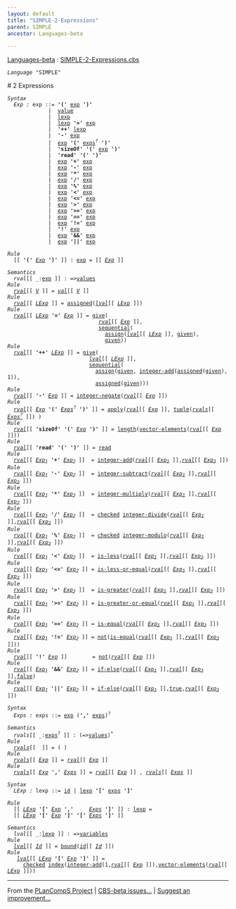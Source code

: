 ```yaml
---
layout: default
title: "SIMPLE-2-Expressions"
parent: SIMPLE
ancestor: Languages-beta

---
```


[Languages-beta] : [SIMPLE-2-Expressions.cbs]

<div class="highlighter-rouge"><pre class="highlight"><code><i class="keyword">Language</i> <span id="Language_SIMPLE">"SIMPLE"</span></code></pre></div>
# <span id="SectionNumber_2">2</span> Expressions

<div class="highlighter-rouge"><pre class="highlight"><code><i class="keyword">Syntax</i>
  <i class="keyword"></i><i class="var"><i class="var"><span id="VariableStem_Exp">Exp</span></i> :</i> <span class="syn-name"><span id="SyntaxName_exp">exp</span></span> ::= <b class="atom">'('</b> <span class="syn-name"><a href="#SyntaxName_exp">exp</a></span> <b class="atom">')'</b>
             |  <span class="syn-name"><a href="../SIMPLE-1-Lexical/index.html#SyntaxName_value">value</a></span>
             |  <span class="syn-name"><a href="#SyntaxName_lexp">lexp</a></span>
             |  <span class="syn-name"><a href="#SyntaxName_lexp">lexp</a></span> <b class="atom">'='</b> <span class="syn-name"><a href="#SyntaxName_exp">exp</a></span>
             |  <b class="atom">'++'</b> <span class="syn-name"><a href="#SyntaxName_lexp">lexp</a></span>
             |  <b class="atom">'-'</b> <span class="syn-name"><a href="#SyntaxName_exp">exp</a></span>
             |  <span class="syn-name"><a href="#SyntaxName_exp">exp</a></span> <b class="atom">'('</b> <span class="syn-name"><a href="#SyntaxName_exps">exps</a></span><sup class="sup">?</sup> <b class="atom">')'</b>
             |  <b class="atom">'sizeOf'</b> <b class="atom">'('</b> <span class="syn-name"><a href="#SyntaxName_exp">exp</a></span> <b class="atom">')'</b>
             |  <b class="atom">'read'</b> <b class="atom">'('</b> <b class="atom">')'</b>
             |  <span class="syn-name"><a href="#SyntaxName_exp">exp</a></span> <b class="atom">'+'</b> <span class="syn-name"><a href="#SyntaxName_exp">exp</a></span>
             |  <span class="syn-name"><a href="#SyntaxName_exp">exp</a></span> <b class="atom">'-'</b> <span class="syn-name"><a href="#SyntaxName_exp">exp</a></span>
             |  <span class="syn-name"><a href="#SyntaxName_exp">exp</a></span> <b class="atom">'*'</b> <span class="syn-name"><a href="#SyntaxName_exp">exp</a></span>
             |  <span class="syn-name"><a href="#SyntaxName_exp">exp</a></span> <b class="atom">'/'</b> <span class="syn-name"><a href="#SyntaxName_exp">exp</a></span>
             |  <span class="syn-name"><a href="#SyntaxName_exp">exp</a></span> <b class="atom">'%'</b> <span class="syn-name"><a href="#SyntaxName_exp">exp</a></span>
             |  <span class="syn-name"><a href="#SyntaxName_exp">exp</a></span> <b class="atom">'<'</b> <span class="syn-name"><a href="#SyntaxName_exp">exp</a></span>
             |  <span class="syn-name"><a href="#SyntaxName_exp">exp</a></span> <b class="atom">'<='</b> <span class="syn-name"><a href="#SyntaxName_exp">exp</a></span>
             |  <span class="syn-name"><a href="#SyntaxName_exp">exp</a></span> <b class="atom">'>'</b> <span class="syn-name"><a href="#SyntaxName_exp">exp</a></span>
             |  <span class="syn-name"><a href="#SyntaxName_exp">exp</a></span> <b class="atom">'>='</b> <span class="syn-name"><a href="#SyntaxName_exp">exp</a></span>
             |  <span class="syn-name"><a href="#SyntaxName_exp">exp</a></span> <b class="atom">'=='</b> <span class="syn-name"><a href="#SyntaxName_exp">exp</a></span>
             |  <span class="syn-name"><a href="#SyntaxName_exp">exp</a></span> <b class="atom">'!='</b> <span class="syn-name"><a href="#SyntaxName_exp">exp</a></span>
             |  <b class="atom">'!'</b> <span class="syn-name"><a href="#SyntaxName_exp">exp</a></span>
             |  <span class="syn-name"><a href="#SyntaxName_exp">exp</a></span> <b class="atom">'&&'</b> <span class="syn-name"><a href="#SyntaxName_exp">exp</a></span>
             |  <span class="syn-name"><a href="#SyntaxName_exp">exp</a></span> <b class="atom">'||'</b> <span class="syn-name"><a href="#SyntaxName_exp">exp</a></span></code></pre></div>

<div class="highlighter-rouge"><pre class="highlight"><code><i class="keyword">Rule</i>
  [[ <b class="atom">'('</b> <span id="Variable220_Exp"><i class="var"><a href="#VariableStem_Exp">Exp</a></i></span> <b class="atom">')'</b> ]] : <span class="syn-name"><a href="#SyntaxName_exp">exp</a></span> = [[ <a href="#Variable220_Exp"><i class="var">Exp</i></a> ]]</code></pre></div>

<div class="highlighter-rouge"><pre class="highlight"><code><i class="keyword">Semantics</i>
  <i class="sem-name"><span id="SemanticsName_rval">rval</span></i>[[ _:<span class="syn-name"><a href="#SyntaxName_exp">exp</a></span> ]] : =><span class="name"><a href="../../../../../Funcons-beta/Values/Value-Types/index.html#Name_values">values</a></span>
<i class="keyword">Rule</i>
  <i class="sem-name"><a href="#SemanticsName_rval">rval</a></i>[[ <span id="Variable260_V"><i class="var"><a href="../SIMPLE-1-Lexical/index.html#VariableStem_V">V</a></i></span> ]] = <i class="sem-name"><a href="../SIMPLE-1-Lexical/index.html#SemanticsName_val">val</a></i>[[ <a href="#Variable260_V"><i class="var">V</i></a> ]]
<i class="keyword">Rule</i>
  <i class="sem-name"><a href="#SemanticsName_rval">rval</a></i>[[ <span id="Variable289_LExp"><i class="var"><a href="#VariableStem_LExp">LExp</a></i></span> ]] = <span class="name"><a href="../../../../../Funcons-beta/Computations/Normal/Storing/index.html#Name_assigned">assigned</a></span>(<i class="sem-name"><a href="#SemanticsName_lval">lval</a></i>[[ <a href="#Variable289_LExp"><i class="var">LExp</i></a> ]])
<i class="keyword">Rule</i>
  <i class="sem-name"><a href="#SemanticsName_rval">rval</a></i>[[ <span id="Variable325_LExp"><i class="var"><a href="#VariableStem_LExp">LExp</a></i></span> <b class="atom">'='</b> <span id="Variable332_Exp"><i class="var"><a href="#VariableStem_Exp">Exp</a></i></span> ]] = <span class="name"><a href="../../../../../Funcons-beta/Computations/Normal/Giving/index.html#Name_give">give</a></span>(
                             <i class="sem-name"><a href="#SemanticsName_rval">rval</a></i>[[ <a href="#Variable332_Exp"><i class="var">Exp</i></a> ]],
                             <span class="name"><a href="../../../../../Funcons-beta/Computations/Normal/Flowing/index.html#Name_sequential">sequential</a></span>(
                               <span class="name"><a href="../../../../../Funcons-beta/Computations/Normal/Storing/index.html#Name_assign">assign</a></span>(<i class="sem-name"><a href="#SemanticsName_lval">lval</a></i>[[ <a href="#Variable325_LExp"><i class="var">LExp</i></a> ]], <span class="name"><a href="../../../../../Funcons-beta/Computations/Normal/Giving/index.html#Name_given">given</a></span>),
                               <span class="name"><a href="../../../../../Funcons-beta/Computations/Normal/Giving/index.html#Name_given">given</a></span>))
<i class="keyword">Rule</i>
  <i class="sem-name"><a href="#SemanticsName_rval">rval</a></i>[[ <b class="atom">'++'</b> <span id="Variable405_LExp"><i class="var"><a href="#VariableStem_LExp">LExp</a></i></span> ]] = <span class="name"><a href="../../../../../Funcons-beta/Computations/Normal/Giving/index.html#Name_give">give</a></span>(
                          <i class="sem-name"><a href="#SemanticsName_lval">lval</a></i>[[ <a href="#Variable405_LExp"><i class="var">LExp</i></a> ]],
                          <span class="name"><a href="../../../../../Funcons-beta/Computations/Normal/Flowing/index.html#Name_sequential">sequential</a></span>(
                            <span class="name"><a href="../../../../../Funcons-beta/Computations/Normal/Storing/index.html#Name_assign">assign</a></span>(<span class="name"><a href="../../../../../Funcons-beta/Computations/Normal/Giving/index.html#Name_given">given</a></span>, <span class="name"><a href="../../../../../Funcons-beta/Values/Primitive/Integers/index.html#Name_integer-add">integer-add</a></span>(<span class="name"><a href="../../../../../Funcons-beta/Computations/Normal/Storing/index.html#Name_assigned">assigned</a></span>(<span class="name"><a href="../../../../../Funcons-beta/Computations/Normal/Giving/index.html#Name_given">given</a></span>), 1)),
                            <span class="name"><a href="../../../../../Funcons-beta/Computations/Normal/Storing/index.html#Name_assigned">assigned</a></span>(<span class="name"><a href="../../../../../Funcons-beta/Computations/Normal/Giving/index.html#Name_given">given</a></span>)))
<i class="keyword">Rule</i>
  <i class="sem-name"><a href="#SemanticsName_rval">rval</a></i>[[ <b class="atom">'-'</b> <span id="Variable491_Exp"><i class="var"><a href="#VariableStem_Exp">Exp</a></i></span> ]] = <span class="name"><a href="../../../../../Funcons-beta/Values/Primitive/Integers/index.html#Name_integer-negate">integer-negate</a></span>(<i class="sem-name"><a href="#SemanticsName_rval">rval</a></i>[[ <a href="#Variable491_Exp"><i class="var">Exp</i></a> ]])
<i class="keyword">Rule</i>
  <i class="sem-name"><a href="#SemanticsName_rval">rval</a></i>[[ <span id="Variable528_Exp"><i class="var"><a href="#VariableStem_Exp">Exp</a></i></span> <b class="atom">'('</b> <span id="Variable536_Exps?"><i class="var"><a href="#VariableStem_Exps">Exps</a><sup class="sup">?</sup></i></span> <b class="atom">')'</b> ]] = <span class="name"><a href="../../../../../Funcons-beta/Values/Abstraction/Functions/index.html#Name_apply">apply</a></span>(<i class="sem-name"><a href="#SemanticsName_rval">rval</a></i>[[ <a href="#Variable528_Exp"><i class="var">Exp</i></a> ]], <span class="name"><a href="../../../../../Funcons-beta/Values/Composite/Tuples/index.html#Name_tuple">tuple</a></span>(<i class="sem-name"><a href="#SemanticsName_rvals">rvals</a></i>[[ <a href="#Variable536_Exps?"><i class="var">Exps<sup class="sup">?</sup></i></a> ]]) )
<i class="keyword">Rule</i>
  <i class="sem-name"><a href="#SemanticsName_rval">rval</a></i>[[ <b class="atom">'sizeOf'</b> <b class="atom">'('</b> <span id="Variable602_Exp"><i class="var"><a href="#VariableStem_Exp">Exp</a></i></span> <b class="atom">')'</b> ]] = <span class="name"><a href="../../../../../Funcons-beta/Values/Composite/Sequences/index.html#Name_length">length</a></span>(<span class="name"><a href="../../../../../Funcons-beta/Values/Composite/Vectors/index.html#Name_vector-elements">vector-elements</a></span>(<i class="sem-name"><a href="#SemanticsName_rval">rval</a></i>[[ <a href="#Variable602_Exp"><i class="var">Exp</i></a> ]]))
<i class="keyword">Rule</i>
  <i class="sem-name"><a href="#SemanticsName_rval">rval</a></i>[[ <b class="atom">'read'</b> <b class="atom">'('</b> <b class="atom">')'</b> ]] = <span class="name"><a href="../../../../../Funcons-beta/Computations/Normal/Interacting/index.html#Name_read">read</a></span>
<i class="keyword">Rule</i>
  <i class="sem-name"><a href="#SemanticsName_rval">rval</a></i>[[ <span id="Variable673_Exp1"><i class="var"><a href="#VariableStem_Exp">Exp</a><sub class="sub">1</sub></i></span> <b class="atom">'+'</b> <span id="Variable681_Exp2"><i class="var"><a href="#VariableStem_Exp">Exp</a><sub class="sub">2</sub></i></span> ]]  = <span class="name"><a href="../../../../../Funcons-beta/Values/Primitive/Integers/index.html#Name_integer-add">integer-add</a></span>(<i class="sem-name"><a href="#SemanticsName_rval">rval</a></i>[[ <a href="#Variable673_Exp1"><i class="var">Exp<sub class="sub">1</sub></i></a> ]],<i class="sem-name"><a href="#SemanticsName_rval">rval</a></i>[[ <a href="#Variable681_Exp2"><i class="var">Exp<sub class="sub">2</sub></i></a> ]])
<i class="keyword">Rule</i>
  <i class="sem-name"><a href="#SemanticsName_rval">rval</a></i>[[ <span id="Variable735_Exp1"><i class="var"><a href="#VariableStem_Exp">Exp</a><sub class="sub">1</sub></i></span> <b class="atom">'-'</b> <span id="Variable743_Exp2"><i class="var"><a href="#VariableStem_Exp">Exp</a><sub class="sub">2</sub></i></span> ]]  = <span class="name"><a href="../../../../../Funcons-beta/Values/Primitive/Integers/index.html#Name_integer-subtract">integer-subtract</a></span>(<i class="sem-name"><a href="#SemanticsName_rval">rval</a></i>[[ <a href="#Variable735_Exp1"><i class="var">Exp<sub class="sub">1</sub></i></a> ]],<i class="sem-name"><a href="#SemanticsName_rval">rval</a></i>[[ <a href="#Variable743_Exp2"><i class="var">Exp<sub class="sub">2</sub></i></a> ]])
<i class="keyword">Rule</i>
  <i class="sem-name"><a href="#SemanticsName_rval">rval</a></i>[[ <span id="Variable797_Exp1"><i class="var"><a href="#VariableStem_Exp">Exp</a><sub class="sub">1</sub></i></span> <b class="atom">'*'</b> <span id="Variable805_Exp2"><i class="var"><a href="#VariableStem_Exp">Exp</a><sub class="sub">2</sub></i></span> ]]  = <span class="name"><a href="../../../../../Funcons-beta/Values/Primitive/Integers/index.html#Name_integer-multiply">integer-multiply</a></span>(<i class="sem-name"><a href="#SemanticsName_rval">rval</a></i>[[ <a href="#Variable797_Exp1"><i class="var">Exp<sub class="sub">1</sub></i></a> ]],<i class="sem-name"><a href="#SemanticsName_rval">rval</a></i>[[ <a href="#Variable805_Exp2"><i class="var">Exp<sub class="sub">2</sub></i></a> ]])
<i class="keyword">Rule</i>
  <i class="sem-name"><a href="#SemanticsName_rval">rval</a></i>[[ <span id="Variable859_Exp1"><i class="var"><a href="#VariableStem_Exp">Exp</a><sub class="sub">1</sub></i></span> <b class="atom">'/'</b> <span id="Variable867_Exp2"><i class="var"><a href="#VariableStem_Exp">Exp</a><sub class="sub">2</sub></i></span> ]]  = <span class="name"><a href="../../../../../Funcons-beta/Computations/Abnormal/Failing/index.html#Name_checked">checked</a></span> <span class="name"><a href="../../../../../Funcons-beta/Values/Primitive/Integers/index.html#Name_integer-divide">integer-divide</a></span>(<i class="sem-name"><a href="#SemanticsName_rval">rval</a></i>[[ <a href="#Variable859_Exp1"><i class="var">Exp<sub class="sub">1</sub></i></a> ]],<i class="sem-name"><a href="#SemanticsName_rval">rval</a></i>[[ <a href="#Variable867_Exp2"><i class="var">Exp<sub class="sub">2</sub></i></a> ]])
<i class="keyword">Rule</i>
  <i class="sem-name"><a href="#SemanticsName_rval">rval</a></i>[[ <span id="Variable923_Exp1"><i class="var"><a href="#VariableStem_Exp">Exp</a><sub class="sub">1</sub></i></span> <b class="atom">'%'</b> <span id="Variable931_Exp2"><i class="var"><a href="#VariableStem_Exp">Exp</a><sub class="sub">2</sub></i></span> ]]  = <span class="name"><a href="../../../../../Funcons-beta/Computations/Abnormal/Failing/index.html#Name_checked">checked</a></span> <span class="name"><a href="../../../../../Funcons-beta/Values/Primitive/Integers/index.html#Name_integer-modulo">integer-modulo</a></span>(<i class="sem-name"><a href="#SemanticsName_rval">rval</a></i>[[ <a href="#Variable923_Exp1"><i class="var">Exp<sub class="sub">1</sub></i></a> ]],<i class="sem-name"><a href="#SemanticsName_rval">rval</a></i>[[ <a href="#Variable931_Exp2"><i class="var">Exp<sub class="sub">2</sub></i></a> ]])
<i class="keyword">Rule</i>
  <i class="sem-name"><a href="#SemanticsName_rval">rval</a></i>[[ <span id="Variable987_Exp1"><i class="var"><a href="#VariableStem_Exp">Exp</a><sub class="sub">1</sub></i></span> <b class="atom">'<'</b> <span id="Variable995_Exp2"><i class="var"><a href="#VariableStem_Exp">Exp</a><sub class="sub">2</sub></i></span> ]]  = <span class="name"><a href="../../../../../Funcons-beta/Values/Primitive/Integers/index.html#Name_is-less">is-less</a></span>(<i class="sem-name"><a href="#SemanticsName_rval">rval</a></i>[[ <a href="#Variable987_Exp1"><i class="var">Exp<sub class="sub">1</sub></i></a> ]],<i class="sem-name"><a href="#SemanticsName_rval">rval</a></i>[[ <a href="#Variable995_Exp2"><i class="var">Exp<sub class="sub">2</sub></i></a> ]])
<i class="keyword">Rule</i>
  <i class="sem-name"><a href="#SemanticsName_rval">rval</a></i>[[ <span id="Variable1049_Exp1"><i class="var"><a href="#VariableStem_Exp">Exp</a><sub class="sub">1</sub></i></span> <b class="atom">'<='</b> <span id="Variable1057_Exp2"><i class="var"><a href="#VariableStem_Exp">Exp</a><sub class="sub">2</sub></i></span> ]] = <span class="name"><a href="../../../../../Funcons-beta/Values/Primitive/Integers/index.html#Name_is-less-or-equal">is-less-or-equal</a></span>(<i class="sem-name"><a href="#SemanticsName_rval">rval</a></i>[[ <a href="#Variable1049_Exp1"><i class="var">Exp<sub class="sub">1</sub></i></a> ]],<i class="sem-name"><a href="#SemanticsName_rval">rval</a></i>[[ <a href="#Variable1057_Exp2"><i class="var">Exp<sub class="sub">2</sub></i></a> ]])
<i class="keyword">Rule</i>
  <i class="sem-name"><a href="#SemanticsName_rval">rval</a></i>[[ <span id="Variable1111_Exp1"><i class="var"><a href="#VariableStem_Exp">Exp</a><sub class="sub">1</sub></i></span> <b class="atom">'>'</b> <span id="Variable1119_Exp2"><i class="var"><a href="#VariableStem_Exp">Exp</a><sub class="sub">2</sub></i></span> ]]  = <span class="name"><a href="../../../../../Funcons-beta/Values/Primitive/Integers/index.html#Name_is-greater">is-greater</a></span>(<i class="sem-name"><a href="#SemanticsName_rval">rval</a></i>[[ <a href="#Variable1111_Exp1"><i class="var">Exp<sub class="sub">1</sub></i></a> ]],<i class="sem-name"><a href="#SemanticsName_rval">rval</a></i>[[ <a href="#Variable1119_Exp2"><i class="var">Exp<sub class="sub">2</sub></i></a> ]])
<i class="keyword">Rule</i>
  <i class="sem-name"><a href="#SemanticsName_rval">rval</a></i>[[ <span id="Variable1173_Exp1"><i class="var"><a href="#VariableStem_Exp">Exp</a><sub class="sub">1</sub></i></span> <b class="atom">'>='</b> <span id="Variable1181_Exp2"><i class="var"><a href="#VariableStem_Exp">Exp</a><sub class="sub">2</sub></i></span> ]] = <span class="name"><a href="../../../../../Funcons-beta/Values/Primitive/Integers/index.html#Name_is-greater-or-equal">is-greater-or-equal</a></span>(<i class="sem-name"><a href="#SemanticsName_rval">rval</a></i>[[ <a href="#Variable1173_Exp1"><i class="var">Exp<sub class="sub">1</sub></i></a> ]],<i class="sem-name"><a href="#SemanticsName_rval">rval</a></i>[[ <a href="#Variable1181_Exp2"><i class="var">Exp<sub class="sub">2</sub></i></a> ]])
<i class="keyword">Rule</i>
  <i class="sem-name"><a href="#SemanticsName_rval">rval</a></i>[[ <span id="Variable1235_Exp1"><i class="var"><a href="#VariableStem_Exp">Exp</a><sub class="sub">1</sub></i></span> <b class="atom">'=='</b> <span id="Variable1243_Exp2"><i class="var"><a href="#VariableStem_Exp">Exp</a><sub class="sub">2</sub></i></span> ]] = <span class="name"><a href="../../../../../Funcons-beta/Values/Value-Types/index.html#Name_is-equal">is-equal</a></span>(<i class="sem-name"><a href="#SemanticsName_rval">rval</a></i>[[ <a href="#Variable1235_Exp1"><i class="var">Exp<sub class="sub">1</sub></i></a> ]],<i class="sem-name"><a href="#SemanticsName_rval">rval</a></i>[[ <a href="#Variable1243_Exp2"><i class="var">Exp<sub class="sub">2</sub></i></a> ]])
<i class="keyword">Rule</i>
  <i class="sem-name"><a href="#SemanticsName_rval">rval</a></i>[[ <span id="Variable1297_Exp1"><i class="var"><a href="#VariableStem_Exp">Exp</a><sub class="sub">1</sub></i></span> <b class="atom">'!='</b> <span id="Variable1305_Exp2"><i class="var"><a href="#VariableStem_Exp">Exp</a><sub class="sub">2</sub></i></span> ]] = <span class="name"><a href="../../../../../Funcons-beta/Values/Primitive/Booleans/index.html#Name_not">not</a></span>(<span class="name"><a href="../../../../../Funcons-beta/Values/Value-Types/index.html#Name_is-equal">is-equal</a></span>(<i class="sem-name"><a href="#SemanticsName_rval">rval</a></i>[[ <a href="#Variable1297_Exp1"><i class="var">Exp<sub class="sub">1</sub></i></a> ]],<i class="sem-name"><a href="#SemanticsName_rval">rval</a></i>[[ <a href="#Variable1305_Exp2"><i class="var">Exp<sub class="sub">2</sub></i></a> ]]))
<i class="keyword">Rule</i>
  <i class="sem-name"><a href="#SemanticsName_rval">rval</a></i>[[ <b class="atom">'!'</b> <span id="Variable1367_Exp"><i class="var"><a href="#VariableStem_Exp">Exp</a></i></span> ]]        = <span class="name"><a href="../../../../../Funcons-beta/Values/Primitive/Booleans/index.html#Name_not">not</a></span>(<i class="sem-name"><a href="#SemanticsName_rval">rval</a></i>[[ <a href="#Variable1367_Exp"><i class="var">Exp</i></a> ]])
<i class="keyword">Rule</i>
  <i class="sem-name"><a href="#SemanticsName_rval">rval</a></i>[[ <span id="Variable1405_Exp1"><i class="var"><a href="#VariableStem_Exp">Exp</a><sub class="sub">1</sub></i></span> <b class="atom">'&&'</b> <span id="Variable1413_Exp2"><i class="var"><a href="#VariableStem_Exp">Exp</a><sub class="sub">2</sub></i></span> ]] = <span class="name"><a href="../../../../../Funcons-beta/Computations/Normal/Flowing/index.html#Name_if-else">if-else</a></span>(<i class="sem-name"><a href="#SemanticsName_rval">rval</a></i>[[ <a href="#Variable1405_Exp1"><i class="var">Exp<sub class="sub">1</sub></i></a> ]],<i class="sem-name"><a href="#SemanticsName_rval">rval</a></i>[[ <a href="#Variable1413_Exp2"><i class="var">Exp<sub class="sub">2</sub></i></a> ]],<span class="name"><a href="../../../../../Funcons-beta/Values/Primitive/Booleans/index.html#Name_false">false</a></span>)
<i class="keyword">Rule</i>
  <i class="sem-name"><a href="#SemanticsName_rval">rval</a></i>[[ <span id="Variable1470_Exp1"><i class="var"><a href="#VariableStem_Exp">Exp</a><sub class="sub">1</sub></i></span> <b class="atom">'||'</b> <span id="Variable1478_Exp2"><i class="var"><a href="#VariableStem_Exp">Exp</a><sub class="sub">2</sub></i></span> ]] = <span class="name"><a href="../../../../../Funcons-beta/Computations/Normal/Flowing/index.html#Name_if-else">if-else</a></span>(<i class="sem-name"><a href="#SemanticsName_rval">rval</a></i>[[ <a href="#Variable1470_Exp1"><i class="var">Exp<sub class="sub">1</sub></i></a> ]],<span class="name"><a href="../../../../../Funcons-beta/Values/Primitive/Booleans/index.html#Name_true">true</a></span>,<i class="sem-name"><a href="#SemanticsName_rval">rval</a></i>[[ <a href="#Variable1478_Exp2"><i class="var">Exp<sub class="sub">2</sub></i></a> ]])</code></pre></div>



<div class="highlighter-rouge"><pre class="highlight"><code><i class="keyword">Syntax</i>
  <i class="keyword"></i><i class="var"><i class="var"><span id="VariableStem_Exps">Exps</span></i> :</i> <span class="syn-name"><span id="SyntaxName_exps">exps</span></span> ::= <span class="syn-name"><a href="#SyntaxName_exp">exp</a></span> (<b class="atom">','</b> <span class="syn-name"><a href="#SyntaxName_exps">exps</a></span>)<sup class="sup">?</sup></code></pre></div>

<div class="highlighter-rouge"><pre class="highlight"><code><i class="keyword">Semantics</i>
  <i class="sem-name"><span id="SemanticsName_rvals">rvals</span></i>[[ _:<span class="syn-name"><a href="#SyntaxName_exps">exps</a></span><sup class="sup">?</sup> ]] : (=><span class="name"><a href="../../../../../Funcons-beta/Values/Value-Types/index.html#Name_values">values</a></span>)<sup class="sup">*</sup>
<i class="keyword">Rule</i>
  <i class="sem-name"><a href="#SemanticsName_rvals">rvals</a></i>[[  ]] = ( )
<i class="keyword">Rule</i>
  <i class="sem-name"><a href="#SemanticsName_rvals">rvals</a></i>[[ <span id="Variable1599_Exp"><i class="var"><a href="#VariableStem_Exp">Exp</a></i></span> ]] = <i class="sem-name"><a href="#SemanticsName_rval">rval</a></i>[[ <a href="#Variable1599_Exp"><i class="var">Exp</i></a> ]]
<i class="keyword">Rule</i>
  <i class="sem-name"><a href="#SemanticsName_rvals">rvals</a></i>[[ <span id="Variable1628_Exp"><i class="var"><a href="#VariableStem_Exp">Exp</a></i></span> <b class="atom">','</b> <span id="Variable1635_Exps"><i class="var"><a href="#VariableStem_Exps">Exps</a></i></span> ]] = <i class="sem-name"><a href="#SemanticsName_rval">rval</a></i>[[ <a href="#Variable1628_Exp"><i class="var">Exp</i></a> ]] , <i class="sem-name"><a href="#SemanticsName_rvals">rvals</a></i>[[ <a href="#Variable1635_Exps"><i class="var">Exps</i></a> ]]</code></pre></div>
<div class="highlighter-rouge"><pre class="highlight"><code><i class="keyword">Syntax</i>
  <i class="keyword"></i><i class="var"><i class="var"><span id="VariableStem_LExp">LExp</span></i> :</i> <span class="syn-name"><span id="SyntaxName_lexp">lexp</span></span> ::= <span class="syn-name"><a href="../SIMPLE-1-Lexical/index.html#SyntaxName_id">id</a></span> | <span class="syn-name"><a href="#SyntaxName_lexp">lexp</a></span> <b class="atom">'['</b> <span class="syn-name"><a href="#SyntaxName_exps">exps</a></span> <b class="atom">']'</b></code></pre></div>

<div class="highlighter-rouge"><pre class="highlight"><code><i class="keyword">Rule</i>
  [[ <span id="Variable1708_LExp"><i class="var"><a href="#VariableStem_LExp">LExp</a></i></span> <b class="atom">'['</b> <span id="Variable1715_Exp"><i class="var"><a href="#VariableStem_Exp">Exp</a></i></span> <b class="atom">','</b>     <span id="Variable1722_Exps"><i class="var"><a href="#VariableStem_Exps">Exps</a></i></span> <b class="atom">']'</b> ]] : <span class="syn-name"><a href="#SyntaxName_lexp">lexp</a></span> =
  [[ <a href="#Variable1708_LExp"><i class="var">LExp</i></a> <b class="atom">'['</b> <a href="#Variable1715_Exp"><i class="var">Exp</i></a> <b class="atom">']'</b> <b class="atom">'['</b> <a href="#Variable1722_Exps"><i class="var">Exps</i></a> <b class="atom">']'</b> ]]</code></pre></div>

<div class="highlighter-rouge"><pre class="highlight"><code><i class="keyword">Semantics</i>
  <i class="sem-name"><span id="SemanticsName_lval">lval</span></i>[[ _:<span class="syn-name"><a href="#SyntaxName_lexp">lexp</a></span> ]] : =><span class="name"><a href="../../../../../Funcons-beta/Computations/Normal/Storing/index.html#Name_variables">variables</a></span>
<i class="keyword">Rule</i>
  <i class="sem-name"><a href="#SemanticsName_lval">lval</a></i>[[ <span id="Variable1789_Id"><i class="var"><a href="../SIMPLE-1-Lexical/index.html#VariableStem_Id">Id</a></i></span> ]] = <span class="name"><a href="../../../../../Funcons-beta/Computations/Normal/Binding/index.html#Name_bound">bound</a></span>(<i class="sem-name"><a href="../SIMPLE-1-Lexical/index.html#SemanticsName_id">id</a></i>[[ <a href="#Variable1789_Id"><i class="var">Id</i></a> ]])
<i class="keyword">Rule</i>
   <i class="sem-name"><a href="#SemanticsName_lval">lval</a></i>[[ <span id="Variable1825_LExp"><i class="var"><a href="#VariableStem_LExp">LExp</a></i></span> <b class="atom">'['</b> <span id="Variable1832_Exp"><i class="var"><a href="#VariableStem_Exp">Exp</a></i></span> <b class="atom">']'</b> ]] =
     <span class="name"><a href="../../../../../Funcons-beta/Computations/Abnormal/Failing/index.html#Name_checked">checked</a></span> <span class="name"><a href="../../../../../Funcons-beta/Values/Composite/Sequences/index.html#Name_index">index</a></span>(<span class="name"><a href="../../../../../Funcons-beta/Values/Primitive/Integers/index.html#Name_integer-add">integer-add</a></span>(1,<i class="sem-name"><a href="#SemanticsName_rval">rval</a></i>[[ <a href="#Variable1832_Exp"><i class="var">Exp</i></a> ]]),<span class="name"><a href="../../../../../Funcons-beta/Values/Composite/Vectors/index.html#Name_vector-elements">vector-elements</a></span>(<i class="sem-name"><a href="#SemanticsName_rval">rval</a></i>[[ <a href="#Variable1825_LExp"><i class="var">LExp</i></a> ]]))</code></pre></div>




[Funcons-beta]: /CBS-beta/docs/Funcons-beta
  "FUNCONS-BETA"
[Unstable-Funcons-beta]: /CBS-beta/docs/Unstable-Funcons-beta
  "UNSTABLE-FUNCONS-BETA"
[Languages-beta]: /CBS-beta/docs/Languages-beta
  "LANGUAGES-BETA"
[Unstable-Languages-beta]: /CBS-beta/docs/Unstable-Languages-beta
  "UNSTABLE-LANGUAGES-BETA"
[CBS-beta]: /CBS-beta 
  "CBS-BETA"


____

From the [PLanCompS Project] | [CBS-beta issues...] | [Suggest an improvement...]

[SIMPLE-2-Expressions.cbs]: /CBS-beta/Languages-beta/SIMPLE/SIMPLE-cbs/SIMPLE/SIMPLE-2-Expressions/SIMPLE-2-Expressions.cbs
  "CBS SOURCE FILE"
[PLanCompS Project]: https://plancomps.github.io
  "PROGRAMMING LANGUAGE COMPONENTS AND SPECIFICATIONS PROJECT HOME PAGE"
[CBS-beta issues...]: https://github.com/plancomps/CBS-beta/issues
  "CBS-BETA ISSUE REPORTS ON GITHUB"
[Suggest an improvement...]: mailto:plancomps@gmail.com?Subject=CBS-beta%20-%20comment&Body=Re%3A%20CBS-beta%20specification%20at%20SIMPLE/SIMPLE-2-Expressions/SIMPLE-2-Expressions.cbs%0A%0AComment/Query/Issue/Suggestion%3A%0A%0A%0ASignature%3A%0A 
  "GENERATE AN EMAIL TEMPLATE"
